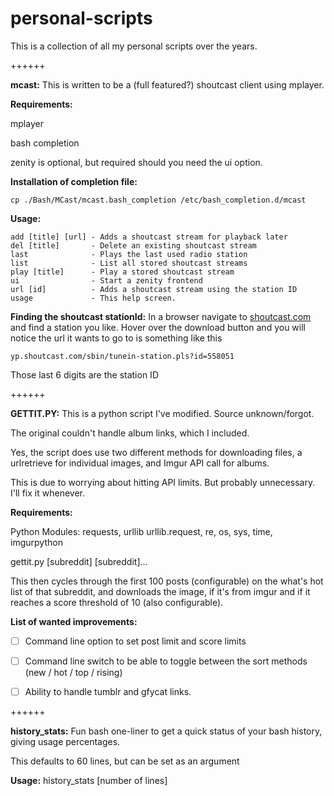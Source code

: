 # personal-scripts
This is a collection of all my personal scripts over the years.

++++++

**mcast:**
This is written to be a (full featured?) shoutcast client using mplayer.

**Requirements:**

mplayer

bash completion

zenity is optional, but required should you need the ui option.


**Installation of completion file:**
```
cp ./Bash/MCast/mcast.bash_completion /etc/bash_completion.d/mcast

```

**Usage:**
```
add [title] [url] - Adds a shoutcast stream for playback later
del [title]       - Delete an existing shoutcast stream
last              - Plays the last used radio station
list              - List all stored shoutcast streams
play [title]      - Play a stored shoutcast stream
ui                - Start a zenity frontend
url [id]          - Adds a shoutcast stream using the station ID
usage             - This help screen.
```

**Finding the shoutcast stationId:**
In a browser navigate to [shoutcast.com](http://www.shoutcast.com) and find a station you like. Hover over the download button and you will notice the url it wants to go to is something like this
```
yp.shoutcast.com/sbin/tunein-station.pls?id=558051
```

Those last 6 digits are the station ID

++++++

**GETTIT.PY:**
This is a python script I've modified. Source unknown/forgot.

The original couldn't handle album links, which I included. 

Yes, the script does use two different methods for downloading files, a urlretrieve for individual images, and Imgur API call for albums.

This is due to worrying about hitting API limits. But probably unnecessary. I'll fix it whenever.

**Requirements:**

Python Modules: requests, urllib urllib.request, re, os, sys, time, imgurpython

gettit.py [subreddit] [subreddit]...

This then cycles through the first 100 posts (configurable) on the what's hot list of that subreddit, and downloads the image, if it's from imgur and if it reaches a score threshold of 10 (also configurable).

**List of wanted improvements:**

- [ ] Command line option to set post limit and score limits

- [ ] Command line switch to be able to toggle between the sort methods (new / hot / top / rising)

- [ ] Ability to handle tumblr and gfycat links.

++++++

**history_stats:**
Fun bash one-liner to get a quick status of your bash history, giving usage percentages. 

This defaults to 60 lines, but can be set as an argument

**Usage:**
history_stats [number of lines]


